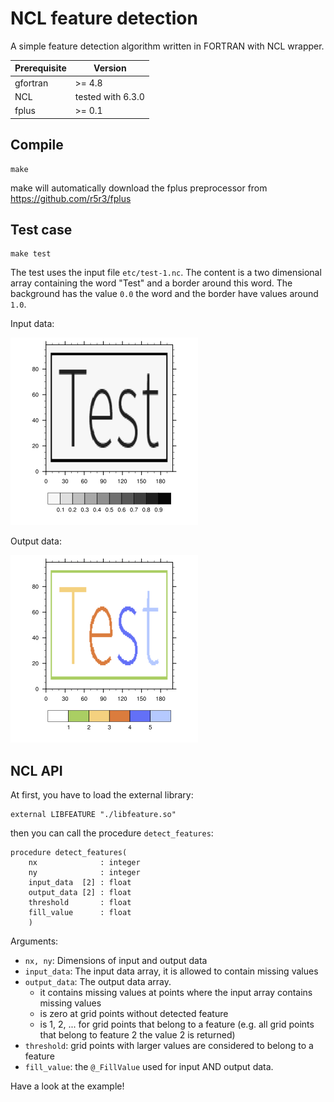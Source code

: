 NCL feature detection
=====================

A simple feature detection algorithm written in FORTRAN with NCL wrapper.

Prerequisite | Version
-------------|------------------
gfortran     | >= 4.8
NCL          | tested with 6.3.0
fplus        | >= 0.1


## Compile

    make

make will automatically download the fplus preprocessor from https://github.com/r5r3/fplus

## Test case

    make test

The test uses the input file ```etc/test-1.nc```. The content is a two dimensional array containing the word "Test" and a border around this word. The background has the value ```0.0``` the word and the border have values around ```1.0```. 

Input data:

![Plot of input data](etc/test-1-input.png)

Output data:

![Plot of output data](etc/test-1-output.png)

## NCL API

At first, you have to load the external library:
    
    external LIBFEATURE "./libfeature.so"

then you can call the procedure ```detect_features```:

    procedure detect_features(
        nx              : integer
        ny              : integer
        input_data  [2] : float
        output_data [2] : float
        threshold       : float
        fill_value      : float
        )

Arguments:

* ```nx, ny```: Dimensions of input and output data
* ```input_data```: The input data array, it is allowed to contain missing values
* ```output_data```: The output data array.
    * it contains missing values at points where the input array contains missing values
    * is zero at grid points without detected feature
    * is 1, 2, ... for grid points that belong to a feature (e.g. all grid points that belong to feature 2 the value 2 is returned)
* ```threshold```: grid points with larger values are considered to belong to a feature
* ```fill_value```: the ```@_FillValue``` used for input AND output data.

Have a look at the example!
